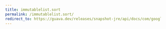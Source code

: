 ```yaml
---
title: immutablelist.sort
permalink: /immutablelist.sort/
redirect_to: https://guava.dev/releases/snapshot-jre/api/docs/com/google/common/collect/ImmutableList.html#sort-java.util.Comparator-
---
```

